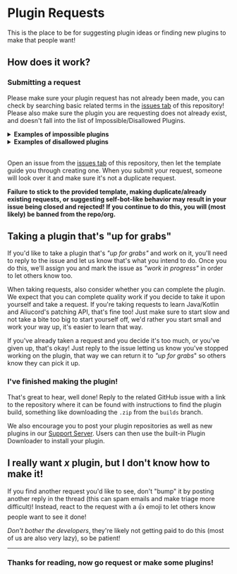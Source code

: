 # Plugin Requests

This is the place to be for suggesting plugin ideas or finding new plugins to make that people want!

## How does it work?

### Submitting a request

Please make sure your plugin request has not already been made, you can check by searching basic related terms in the [issues tab](https://github.com/Aliucord/plugin-requests/issues) of this repository! 
Please also make sure the plugin you are requesting does not already exist, and doesn't fall into the list of Impossible/Disallowed Plugins. 

<details>
<summary><b>Examples of impossible plugins</b></summary>

+ Server side modifications - e.g. Notification modifications/exceptions (like bypassing Do not disturb mode)
+ Free nitro - all nitro features except for emotes/stickers (use NitroSpoof/FakeStickers, both send image URLs)
+ Custom Rich Presence (or RPC) - this is not possible on mobile versions, use a PC
+ Compatibility layer plugins (e.g. bdcompat) - BetterDiscord, powerCord, and other desktop plugins will need to be ported to Aliucord to work.
+ Reading messages in hidden/private channels
+ Voice and Video modifications - plugins can't do this
+ Logging in as a bot/using a bot token to login
+ See whether someone is appearing offline (invisible) or actually offline

> More examples can be found [here](https://github.com/Aliucord/plugin-requests/issues?q=is%3Aissue+is%3Aclosed+label%3A%22rejected+%28api+abuse%2Fselfbotting%29%22)

</details>
<details>
<summary><b>Examples of disallowed plugins</b></summary>

+ Plugins that break Discord's TOS (besides the client modding part of course)
+ Selfbot behavior: Sending embeds, delete all my messages, AFK messages / auto reply, animated (auto changing) custom status
+ Spamming servers
+ Copying or Transferring servers

> More examples can be found [here](https://github.com/Aliucord/plugin-requests/issues?q=is%3Aissue+is%3Aclosed+label%3A%22rejected+%28api+abuse%2Fselfbotting%29%22)

</details>
<br>

Open an issue from the [issues tab](https://github.com/Aliucord/plugin-requests/issues) of this repository, then let the template guide you through creating one. When you submit your request, someone will look over it and make sure it's not a duplicate request.

**Failure to stick to the provided template, making duplicate/already existing requests, or suggesting self-bot-like behavior may result in your issue being closed and rejected! If you continue to do this, you will (most likely) be banned from the repo/org.**

## Taking a plugin that's "up for grabs"

If you'd like to take a plugin that's _"up for grabs"_ and work on it, you'll need to reply to the issue and let us know that's what you intend to do. Once you do this, we'll assign you and mark the issue as _"work in progress"_ in order to let others know too.

When taking requests, also consider whether you can complete the plugin. We expect that you can complete quality work if you decide to take it upon yourself and take a request. If you're taking requests to learn Java/Kotlin and Aliucord's patching API, that's fine too! Just make sure to start slow and not take a bite too big to start yourself off, we'd rather you start small and work your way up, it's easier to learn that way.

If you've already taken a request and you decide it's too much, or you've given up, that's okay! Just reply to the issue letting us know you've stopped working on the plugin, that way we can return it to _"up for grabs_" so others know they can pick it up.

### I've finished making the plugin!

That's great to hear, well done! Reply to the related GitHub issue with a link to the repository where it can be found with instructions to find the plugin build, something like downloading the `.zip` from the `builds` branch. 

We also encourage you to post your plugin repositories as well as new plugins in our [Support Server](https://discord.gg/EsNDvBaHVU). Users can then use the built-in Plugin Downloader to install your plugin.


## I really want _x_ plugin, but I don't know how to make it!

If you find another request you'd like to see, don't "bump" it by posting another reply in the thread (this can spam emails and make triage more difficult)! Instead, react to the request with a 👍 emoji to let others know people want to see it done! 

*Don't bother the developers*, they're likely not getting paid to do this (most of us are also very lazy), so be patient!

---

### Thanks for reading, now go request or make some plugins!

